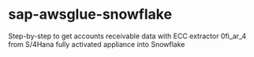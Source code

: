 # sap-awsglue-snowflake
Step-by-step to get accounts receivable data with ECC extractor 0fi_ar_4 from S/4Hana fully activated appliance into Snowflake
